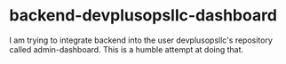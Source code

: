 # backend-devplusopsllc-dashboard
I am trying to integrate backend into the user devplusopsllc's repository called admin-dashboard. This is a humble attempt at doing that.
